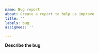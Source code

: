 ```yaml
---
name: Bug report
about: Create a report to help us improve
title: ''
labels: bug
assignees: ''

---
```


**Describe the bug**

